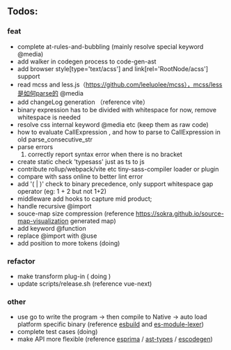 
## Todos: 

### feat

* complete at-rules-and-bubbling (mainly resolve special keyword @media)
* add walker in codegen process to code-gen-ast
* add browser style[type='text/acss'] and link[rel='RootNode/acss'] support
* read mcss and less.js（https://github.com/leeluolee/mcss），mcss/less是如何parse的 @media
* add changeLog generation （reference vite）
* binary expression has to be divided with whitespace for now, remove whitespace is needed
* resolve css internal keyword @media etc (keep them as raw code)
* how to evaluate CallExpression , and how to parse to CallExpression in old parse_consecutive_str
* parse errors
    1. correctly report syntax error when there is no bracket
* create static check 'typesass' just as ts to js
* contribute rollup/webpack/vite etc tiny-sass-compiler loader or plugin
* compare with sass online to better lint error
* add '( | )' check to binary precedence, only support whitespace gap operator (eg: 1 + 2 but not 1+2)
* middleware add hooks to capture mid product;
* handle recursive @import
* souce-map size compression (reference https://sokra.github.io/source-map-visualization generated map)
* add keyword @function
* replace @import with @use
* add position to more tokens (doing)

### refactor

* make transform plug-in ( doing )
* update scripts/release.sh (reference vue-next)

### other

* use go to write the program -> then compile to Native -> auto load platform specific binary (reference [esbuild](https://github.com/evanw/esbuild) and [es-module-lexer](https://github.com/guybedford/es-module-lexer))
* complete test cases (doing)
* make API more flexible (reference  [esprima](https://www.npmjs.com/package/esprima) / [ast-types](https://www.npmjs.com/package/ast-types) / [escodegen](https://www.npmjs.com/package/escodegen))
